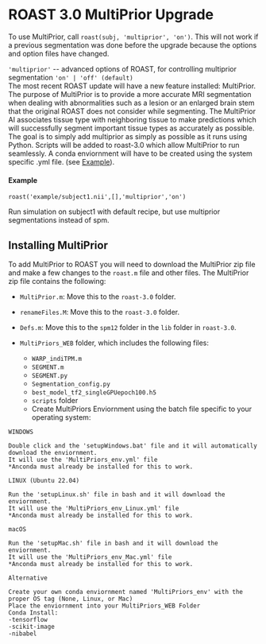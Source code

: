# ROAST 3.0 MultiPrior Upgrade

To use MultiPrior, call `roast(subj, 'multiprior', 'on')`. This will not work if a previous segmentation was done before the upgrade because the options and option files have changed.

`'multiprior'` -- advanced options of ROAST, for controlling multiprior segmentation
`'on' | 'off' (default)`  
The most recent ROAST update will have a new feature installed: MultiPrior. The purpose of MultiPrior is to provide a more accurate MRI segmentation when dealing with abnormalities such as a lesion or an enlarged brain stem that the original ROAST does not consider while segmenting. The MultiPrior AI associates tissue type with neighboring tissue to make predictions which will successfully segment important tissue types as accurately as possible. The goal is to simply add multiprior as simply as possible as it runs using Python. Scripts will be added to roast-3.0 which allow MultiPrior to run seamlessly. A conda enviornment will have to be created using the system specific .yml file.
(see [Example](#example)).  

#### Example 

    roast('example/subject1.nii',[],'multiprior','on')

Run simulation on subject1 with default recipe, but use multiprior segmentations instead of spm.

## Installing MultiPrior

To add MultiPrior to ROAST you will need to download the MultiPrior zip file and make a few changes to the `roast.m` file and other files.
The MultiPrior zip file contains the following:

- `MultiPrior.m`: Move this to the `roast-3.0` folder.
- `renameFiles.M`: Move this to the `roast-3.0` folder.

- `Defs.m`: Move this to the `spm12` folder in the `lib` folder in `roast-3.0`.

- `MultiPriors_WEB` folder, which includes the following files:

  - `WARP_indiTPM.m`
  - `SEGMENT.m`
  - `SEGMENT.py`
  - `Segmentation_config.py`
  - `best_model_tf2_singleGPUepoch100.h5`
  - `scripts` folder 
  -  Create MultiPriors Enviornment using the batch file specific to your operating system:

```
WINDOWS

Double click and the 'setupWindows.bat' file and it will automatically download the enviornment.
It will use the 'MultiPriors_env.yml' file 
*Anconda must already be installed for this to work.
```

```
LINUX (Ubuntu 22.04)

Run the 'setupLinux.sh' file in bash and it will download the enviornment.
It will use the 'MultiPriors_env_Linux.yml' file 
*Anconda must already be installed for this to work.
```

```
macOS

Run the 'setupMac.sh' file in bash and it will download the enviornment.
It will use the 'MultiPriors_env_Mac.yml' file 
*Anconda must already be installed for this to work.
```

```
Alternative

Create your own conda enviornment named 'MultiPriors_env' with the proper OS tag (None, Linux, or Mac) 
Place the enviornment into your MultiPriors_WEB Folder
Conda Install:
-tensorflow
-scikit-image
-nibabel
```
